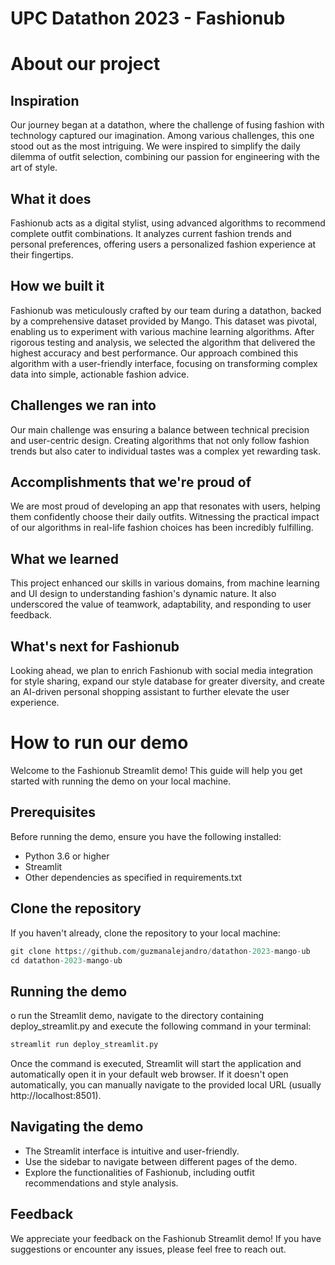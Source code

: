 # UPC Datathon 2023 - Fashionub
# About our project
## Inspiration
Our journey began at a datathon, where the challenge of fusing fashion with technology captured our imagination. Among various challenges, this one stood out as the most intriguing. We were inspired to simplify the daily dilemma of outfit selection, combining our passion for engineering with the art of style.

## What it does
Fashionub acts as a digital stylist, using advanced algorithms to recommend complete outfit combinations. It analyzes current fashion trends and personal preferences, offering users a personalized fashion experience at their fingertips.

## How we built it
Fashionub was meticulously crafted by our team during a datathon, backed by a comprehensive dataset provided by Mango. This dataset was pivotal, enabling us to experiment with various machine learning algorithms. After rigorous testing and analysis, we selected the algorithm that delivered the highest accuracy and best performance. Our approach combined this algorithm with a user-friendly interface, focusing on transforming complex data into simple, actionable fashion advice.

## Challenges we ran into
Our main challenge was ensuring a balance between technical precision and user-centric design. Creating algorithms that not only follow fashion trends but also cater to individual tastes was a complex yet rewarding task.

## Accomplishments that we're proud of
We are most proud of developing an app that resonates with users, helping them confidently choose their daily outfits. Witnessing the practical impact of our algorithms in real-life fashion choices has been incredibly fulfilling.

## What we learned
This project enhanced our skills in various domains, from machine learning and UI design to understanding fashion's dynamic nature. It also underscored the value of teamwork, adaptability, and responding to user feedback.

## What's next for Fashionub
Looking ahead, we plan to enrich Fashionub with social media integration for style sharing, expand our style database for greater diversity, and create an AI-driven personal shopping assistant to further elevate the user experience.

# How to run our demo
Welcome to the Fashionub Streamlit demo! This guide will help you get started with running the demo on your local machine.

## Prerequisites

Before running the demo, ensure you have the following installed:

- Python 3.6 or higher
- Streamlit
- Other dependencies as specified in requirements.txt

## Clone the repository

If you haven't already, clone the repository to your local machine:

```python
git clone https://github.com/guzmanalejandro/datathon-2023-mango-ub
cd datathon-2023-mango-ub
```

## Running the demo
o run the Streamlit demo, navigate to the directory containing deploy_streamlit.py and execute the following command in your terminal:

```python
streamlit run deploy_streamlit.py
```

Once the command is executed, Streamlit will start the application and automatically open it in your default web browser. If it doesn't open automatically, you can manually navigate to the provided local URL (usually http://localhost:8501).

## Navigating the demo
- The Streamlit interface is intuitive and user-friendly.
- Use the sidebar to navigate between different pages of the demo.
- Explore the functionalities of Fashionub, including outfit recommendations and style analysis.

## Feedback
We appreciate your feedback on the Fashionub Streamlit demo! If you have suggestions or encounter any issues, please feel free to reach out.
